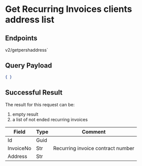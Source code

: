 # Get Recurring Invoices clients address list

## Endpoints

<!--@include: @/dist/md/api_url.md-->v2/getpershaddress`

## Query Payload

```json
{ }
```

## Successful Result

The result for this request can be:
1. empty result
2. a list of not ended recurring invoices

|Field|Type|Comment|
|-|-|-|
|Id|Guid||
|InvoiceNo|Str|Recurring invoice contract number|
|Address|Str||


